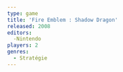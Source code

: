 ```yaml
---
type: game
title: 'Fire Emblem : Shadow Dragon'
released: 2008
editors: 
  -Nintendo
players: 2
genres:
  - Stratégie
---
```

